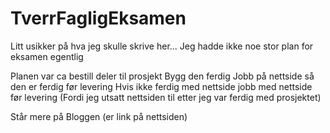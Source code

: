 # TverrFagligEksamen
Litt usikker på hva jeg skulle skrive her...
Jeg hadde ikke noe stor plan for eksamen egentlig

Planen var ca bestill deler til prosjekt
Bygg den ferdig 
Jobb på nettside så den er ferdig før levering
Hvis ikke ferdig med nettside jobb med nettside før levering (Fordi jeg utsatt nettsiden til etter jeg var ferdig med prosjektet)

Står mere på Bloggen (er link på nettsiden)
